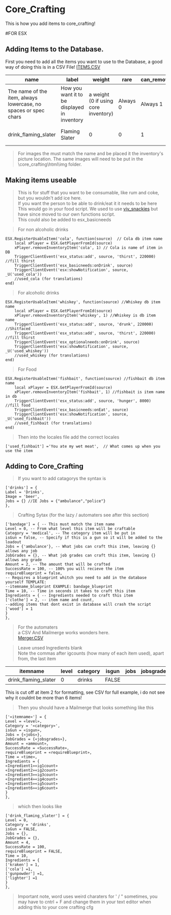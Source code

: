 # Core_Crafting

This is how you add items to core_crafting!  

#FOR ESX

## Adding Items to the Database.  

First you need to add all the items you want to use to the Database, a good way of doing this is in a CSV File! 
[ITEMS.CSV](/items.csv)  


| name                                                            | label                                        | weight                               | rare     | can\_remove | degrade\_modifier | unique   | description      | x                   | y | category                |
| --------------------------------------------------------------- | -------------------------------------------- | ------------------------------------ | -------- | ----------- | ----------------- | -------- | ---------------- | ------------------- | - | ----------------------- |
| The name of the item, always lowercase, no spaces or spec chars | How you want it to be displayed in inventory | a weight (0 if using core inventory) | Always 0 | Always 1    | Best set to 1     | Always 0 | opt discription  | Core inventroy Size |   | Core inventory category |
| drink\_flaming\_slater                                          | Flaming Slater                               | 0                                    | 0        | 1           | 1                 | 0        | Boom Peepo Drunk | 1                   | 1 | drinks                  |

> For images the must match the name and be placed it the inventory's picture location. The same images will need to be put in the \core_crafting\html\img folder.

## Making items useable  


>This is for stuff that you want to be consumable, like rum and coke, but you wouldn't add ice here.  
If you want the person to be able to drink/eat it it needs to be here  
This would go in your food script. We used to use [viv_snackies](https://github.com/Vivi4n/viv_snackies) but have since moved to our own functions script.  
This could also be added to esx_basicneeds


> For non alcoholic drinks 
```
ESX.RegisterUsableItem('cola', function(source)  // Cola db item name
    local xPlayer = ESX.GetPlayerFromId(source)
    xPlayer.removeInventoryItem('cola', 1) // Cola is name of item in DB
    TriggerClientEvent('esx_status:add', source, 'thirst', 220000) //fill thirst 
    TriggerClientEvent('esx_basicneeds:onDrink', source)
    TriggerClientEvent('esx:showNotification', source, _U('used_cola')) 
    //used_cola (for translations)  
end)  
```
> For alcoholic drinks  
```
ESX.RegisterUsableItem('whiskey', function(source) //Whiskey db item name
    local xPlayer = ESX.GetPlayerFromId(source)
    xPlayer.removeInventoryItem('whiskey', 1) //Whiskey is db item name
    TriggerClientEvent('esx_status:add', source, 'drunk', 220000) //Shitfaced 
    TriggerClientEvent('esx_status:add', source, 'thirst', 220000) //fill thirst
    TriggerClientEvent('esx_optionalneeds:onDrink', source)
    TriggerClientEvent('esx:showNotification', source, _U('used_whiskey')) 
    //used_whiskey (for translations)
end)  
```
> For Food  
```
ESX.RegisterUsableItem('fishbait', function(source) //fishbait db item name 
    local xPlayer = ESX.GetPlayerFromId(source)
    xPlayer.removeInventoryItem('fishbait', 1) //fishbait is item name in db
    TriggerClientEvent('esx_status:add', source, 'hunger', 8000) //fill food
    TriggerClientEvent('esx_basicneeds:onEat', source)
    TriggerClientEvent('esx:showNotification', source, _U('used_fishbait')) 
    //used_fishbait (for translations)
end)
```

> Then into the locales file add the correct locales  
```
['used_fishbait'] ='You ate my wet meat',  // What comes up when you use the item
```  
## Adding to Core_Crafting

> If you want to add catagorys the syntax is

```
['drinks'] = {
Label = 'Drinks',
Image = 'beer',
Jobs = {} //IE Jobs = {"ambulance","police"}
},
```

> Crafting Sytax (for the lazy / automaters see after this section)

```
['bandage'] = { -- This must match the item name
Level = 0, -- From what level this item will be craftable
Category = 'medical', -- The category item will be put in
isGun = false, -- Specify if this is a gun so it will be added to the loadout
Jobs = {'ambulance'}, -- What jobs can craft this item, leaving {} allows any job
JobGrades = {}, -- What job grades can craft this item, leaving {} allows any grade
Amount = 2, -- The amount that will be crafted
SuccessRate = 100, -- 100% you will recieve the item
requireBlueprint = false, 
-- Requires a blueprint whitch you need to add in the database yourself TEMPLATE: 
--itemname_blueprint EXAMPLE: bandage_blueprint
Time = 10, -- Time in seconds it takes to craft this item
Ingredients = { -- Ingredients needed to craft this item
['clothe'] = 2, -- item name and count, 
--adding items that dont exist in database will crash the script
['wood'] = 1
}
},
```  

> For the automaters  
a CSV And Mailmerge works wonders here.  
[Merger.CSV](/merger.csv)  

> Leave unsed Ingredients blank  
Note the commas after igcounts (how many of each item used), apart from, the last item   

| itemname               | level | category | isgun | jobs | jobsgrades | ammount | SuccessRate | requireBlueprint | time | Ingredient1    | ig1count | Ingredient2  | ig2count |
| ---------------------- | ----- | -------- | ----- | ---- | ---------- | ------- | ----------- | ---------------- | ---- | -------------- | -------- | ------------ | -------- |
| drink\_flaming\_slater | 0     | drinks   | FALSE |      |            | 4       | 100         | FALSE            | 10   | \['kraken'\] = | 1,       | \['cola'\] = | 1,       |  


This is cut off at item 2 for formatting, see CSV for full example, i do not see why it couldnt be more than 6 items!




> Then you should have a Mailmerge that looks something like this

```
['«itemname»'] = {
Level = «level»,
Category = '«category»',
isGun = «isgun»,
Jobs = {«jobs»},
JobGrades = {«jobsgrades»},
Amount = «ammount»,
SuccessRate = «SuccessRate»,
requireBlueprint = «requireBlueprint», 
Time = «time», 
Ingredients = {
«Ingredient1»«ig1count»
«Ingredient2»«ig2count»
«Ingredient3»«ig3count»
«Ingredient4»«ig4count»
«Ingredient5»«ig5count»
«Ingredient6»«ig6count»
}
},
```

>which then looks like

```
['drink_flaming_slater'] = {
Level = 0,
Category = 'drinks',
isGun = FALSE,
Jobs = {},
JobGrades = {},
Amount = 4,
SuccessRate = 100,
requireBlueprint = FALSE, 
Time = 10,
Ingredients = {
['kraken'] = 1,
['cola'] =1,
['gunpowder'] =1,
['lighter'] =1
}
},

```

> Important note, word uses weird charaters for ' / " sometimes, you may have to cntrl + F and change them in your text editor when adding this to your core crafting cfg